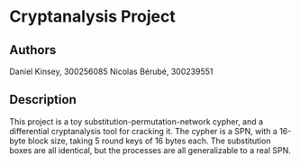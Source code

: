 # Cryptanalysis Project

## Authors

Daniel Kinsey, 300256085
Nicolas Bérubé, 300239551

## Description

This project is a toy substitution-permutation-network cypher, and a
differential cryptanalysis tool for cracking it. The cypher is a SPN, with a
16-byte block size, taking 5 round keys of 16 bytes each. The substitution
boxes are all identical, but the processes are all generalizable to a real
SPN.

